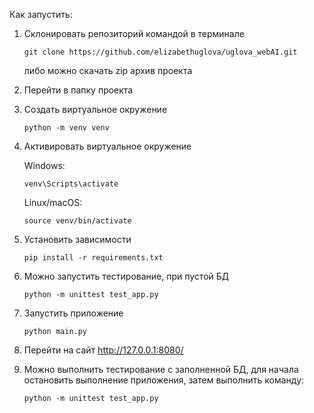 Как запустить:
1. Склонировать репозиторий командой в терминале 
   
   ```git clone https://github.com/elizabethuglova/uglova_webAI.git```

   либо можно скачать zip архив проекта
2. Перейти в папку проекта 
3. Создать виртуальное окружение 
   
   ```python -m venv venv```
4. Активировать виртуальное окружение 
   
   Windows:
   
   ```venv\Scripts\activate```
   
   Linux/macOS:
   
   ```source venv/bin/activate```
5. Установить зависимости 

   ```pip install -r requirements.txt```
6. Можно запустить тестирование, при пустой БД

   ```python -m unittest test_app.py```
8. Запустить приложение
   
   ```python main.py```
9. Перейти на сайт
   http://127.0.0.1:8080/

10. Можно выполнить тестирование с заполненной БД, для начала остановить выполнение приложения, затем выполнить команду:

     ```python -m unittest test_app.py```
